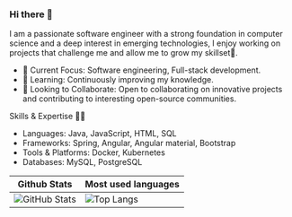 ### Hi there 👋

I am a passionate software engineer with a strong foundation in computer science and a deep interest in emerging technologies, I enjoy working on projects that challenge me and allow me to grow my skillset💓.

  - 🔭 Current Focus: Software engineering, Full-stack development.
  - 🌱 Learning: Continuously improving my knowledge.
  - 👯 Looking to Collaborate: Open to collaborating on innovative projects and contributing to interesting open-source communities.

Skills & Expertise 🧞‍♀️

 - Languages: Java, JavaScript, HTML, SQL
 - Frameworks: Spring, Angular, Angular material, Bootstrap 
 - Tools & Platforms: Docker, Kubernetes
 - Databases: MySQL, PostgreSQL

| Github Stats  | Most used languages |
| ------------- | --------------------|
| ![GitHub Stats](https://github-readme-stats.vercel.app/api?username=Rebai-sAFE&show_icons=true&theme=synthwave)  | ![Top Langs](https://github-readme-stats.vercel.app/api/top-langs/?username=Rebai-Safe&layout=pie&theme=synthwave)  |

